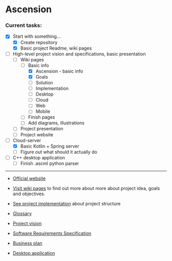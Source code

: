 # Ascension

### Current tasks:
* [x] Start with something...
  * [x] Create repository
  * [x] Basic project Readme, wiki pages

* [ ] High-level project vision and specifications, basic presentation
  * [ ] Wiki pages
    * [ ] Basic info
      * [x] Ascension - basic info 
      * [x] Goals
      * [ ] Solution
      * [ ] Implementation
      * [ ] Desktop
      * [ ] Cloud
      * [ ] Web
      * [ ] Mobile
    * [ ] Finish pages
    * [ ] Add diagrams, illustrations
  * [ ] Project presentation
  * [ ] Project website

* [ ] Cloud-server
  * [x] Basic Kotlin + Spring server
  * [ ] Figure out what should it actually do

* [ ] C++ desktop application
  * [ ] Finish .ascml python parser

___

* [Official website](google.com/notFound)
* [Visit wiki pages](https://github.com/elumixor/Ascension/wiki/ascension) to find out more about more about
project idea, goals and objectives.
* [See project implementation](https://github.com/elumixor/Ascension/wiki/implementation) about project structure 


* [Glossary](https://github.com/elumixor/Ascension/wiki/gloassary-and-abbreviations) 


* [Project vision]()
* [Software Requirements Specification]()
* [Business plan]()


* [Desktop application]()
